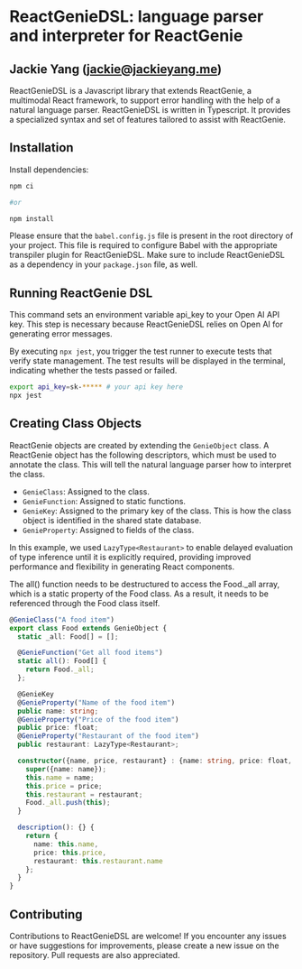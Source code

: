 ReactGenieDSL: language parser and interpreter for ReactGenie
=========================================================
Jackie Yang (jackie@jackieyang.me)
----------------------------------

ReactGenieDSL is a Javascript library that extends ReactGenie, a multimodal React framework, to support error handling 
with the help of a natural language parser. ReactGenieDSL is written in Typescript. It provides a specialized syntax and 
set of features tailored to assist with ReactGenie. 

## Installation
Install dependencies:
```bash
npm ci

#or 

npm install
```
Please ensure that the `babel.config.js` file is present in the root directory of your project. This file is required
to configure Babel with the appropriate transpiler plugin for ReactGenieDSL. Make sure to include ReactGenieDSL as a
dependency in your `package.json` file, as well.


## Running ReactGenie DSL
This command sets an environment variable api_key to your Open AI API key. This step is necessary because ReactGenieDSL 
relies on Open AI for generating error messages.

By executing `npx jest`, you trigger the test runner to execute tests that verify state management. The test results 
will be displayed in the terminal, indicating whether the tests passed or failed.

```bash
export api_key=sk-***** # your api key here
npx jest
```

## Creating Class Objects
ReactGenie objects are created by extending the `GenieObject` class. A ReactGenie object has the following descriptors,
which must be used to annotate the class. This will tell the natural language parser how to interpret the class.
- `GenieClass`: Assigned to the class. 
- `GenieFunction`: Assigned to static functions.
- `GenieKey`: Assigned to the primary key of the class. This is how the class object is identified in the shared state database.
- `GenieProperty`: Assigned to fields of the class.

In this example, we used `LazyType<Restaurant>` to enable delayed evaluation of type inference until it is explicitly 
required, providing improved performance and flexibility in generating React components.

The all() function needs to be destructured to access the Food._all array, which is a static property of the Food class.
As a result, it needs to be referenced through the Food class itself.

```typescript
@GenieClass("A food item")
export class Food extends GenieObject {
  static _all: Food[] = [];

  @GenieFunction("Get all food items")
  static all(): Food[] {
    return Food._all;
  };

  @GenieKey
  @GenieProperty("Name of the food item")
  public name: string;
  @GenieProperty("Price of the food item")
  public price: float;
  @GenieProperty("Restaurant of the food item")
  public restaurant: LazyType<Restaurant>;

  constructor({name, price, restaurant} : {name: string, price: float, restaurant: LazyType<Restaurant>}) {
    super({name: name});
    this.name = name;
    this.price = price;
    this.restaurant = restaurant;
    Food._all.push(this);
  }

  description(): {} {
    return {
      name: this.name,
      price: this.price,
      restaurant: this.restaurant.name
    };
  }
}
```

## Contributing
Contributions to ReactGenieDSL are welcome! If you encounter any issues or have suggestions for improvements, please 
create a new issue on the repository. Pull requests are also appreciated.
